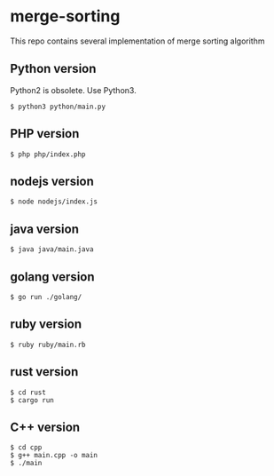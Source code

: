 # merge-sorting

This repo contains several implementation of merge sorting algorithm

## Python version

Python2 is obsolete. Use Python3.

```
$ python3 python/main.py
```

## PHP version

```
$ php php/index.php
```

## nodejs version

```
$ node nodejs/index.js
```

## java version

```
$ java java/main.java
```

## golang version

```
$ go run ./golang/
```

## ruby version

```
$ ruby ruby/main.rb
```

## rust version

```
$ cd rust
$ cargo run
```

## C++ version

```
$ cd cpp
$ g++ main.cpp -o main
$ ./main
```
